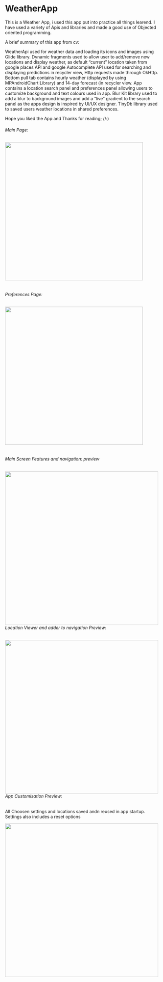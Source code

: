 # WeatherApp
This is a Weather App, i used this app put into practice all things learend. I have used a variety of Apis and libraries and made a good use of Objected oriented programming.

A brief summary of this app from cv:

WeatherApi used for weather data and loading its icons and images using Glide library. Dynamic fragments used to allow user to add/remove new locations and display weather, as default “current” location taken from google places API and google Autocomplete API used for searching and displaying predictions in recycler view, Http requests made through OkHttp. Bottom pull tab contains hourly weather (displayed by using MPAndroidChart Library) and 14-day forecast (in recycler view. App contains a location search panel and preferences panel allowing users to customize background and text colours used in app. Blur Kit library used to add a blur to background images and add a “live” gradient to the search panel as the apps design is inspired by UI/UX designer. TinyDb library used to saved users weather locations in shared preferences.

Hope you liked the App and Thanks for reading; //:) 

###### Main Page:

<img src="https://user-images.githubusercontent.com/46162359/205791264-6a13b948-0bc0-4242-a67e-f2c8176808c4.jpg" align="left" height="450"  width = "450">

<br clear="left"/>
<br clear="left"/>

###### Preferences Page:

<img src="https://user-images.githubusercontent.com/46162359/205791235-0bb07301-1e51-4779-be36-d2fb330dd091.png" align="left" height="450" width = "450">

<br clear="left"/>
<br clear="left"/>

###### Main Screen Features and navigation: preview


<img src="https://user-images.githubusercontent.com/46162359/207744015-461e54c0-4122-4101-8e8a-e3a0d573a71d.mp4" align="left" height="500">

###### Location Viewer and adder to navigation Preview:


<img src="https://user-images.githubusercontent.com/46162359/207744198-7137ef21-749a-49e0-a3fc-66a954ff94a2.mp4" align="left" height="500">

###### App Customisation Preview:
All Choosen settings and locations saved andn reused in app startup.
Settings also includes a reset options

<img src="https://user-images.githubusercontent.com/46162359/207747121-8806b1cd-54f4-4474-be62-5cf997a5190d.mp4" align="left" height="500">
